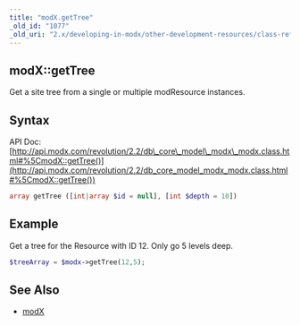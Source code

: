 ```yaml
---
title: "modX.getTree"
_old_id: "1077"
_old_uri: "2.x/developing-in-modx/other-development-resources/class-reference/modx/modx.gettree"
---
```


## modX::getTree

Get a site tree from a single or multiple modResource instances.

## Syntax

API Doc: [http://api.modx.com/revolution/2.2/db\_core\_model\_modx\_modx.class.html#%5CmodX::getTree()](http://api.modx.com/revolution/2.2/db_core_model_modx_modx.class.html#%5CmodX::getTree())

``` php 
array getTree ([int|array $id = null], [int $depth = 10])
```

## Example

Get a tree for the Resource with ID 12. Only go 5 levels deep.

``` php 
$treeArray = $modx->getTree(12,5);
```

## See Also

- [modX](extending-modx/core-model/modx "modX")